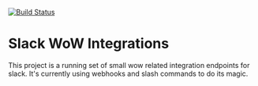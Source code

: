 [![Build Status](https://travis-ci.org/DianeOfTheMoon/slack-wowintegration.svg?branch=master)](https://travis-ci.org/DianeOfTheMoon/slack-wowintegration)

# Slack WoW Integrations

This project is a running set of small wow related integration endpoints for slack.  It's currently using webhooks and slash commands to do its magic.
